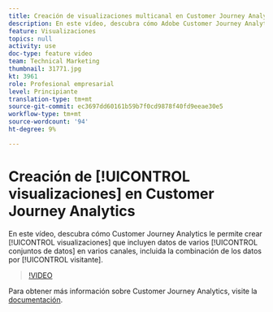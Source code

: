 ```yaml
---
title: Creación de visualizaciones multicanal en Customer Journey Analytics
description: En este vídeo, descubra cómo Adobe Customer Journey Analytics permite crear visualizaciones que incluyen datos de varios conjuntos de datos en varios canales, incluida la combinación de datos por visitante.
feature: Visualizaciones
topics: null
activity: use
doc-type: feature video
team: Technical Marketing
thumbnail: 31771.jpg
kt: 3961
role: Profesional empresarial
level: Principiante
translation-type: tm+mt
source-git-commit: ec3697dd60161b59b7f0cd9878f40fd9eeae30e5
workflow-type: tm+mt
source-wordcount: '94'
ht-degree: 9%

---
```



# Creación de [!UICONTROL visualizaciones] en Customer Journey Analytics

En este vídeo, descubra cómo Customer Journey Analytics le permite crear [!UICONTROL visualizaciones] que incluyen datos de varios [!UICONTROL conjuntos de datos] en varios canales, incluida la combinación de los datos por [!UICONTROL visitante].

>[!VIDEO](https://video.tv.adobe.com/v/31771/?quality=12)

Para obtener más información sobre Customer Journey Analytics, visite la [documentación](https://docs.adobe.com/content/help/es-ES/analytics-platform/using/cja-landing.html).
